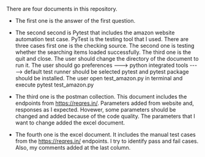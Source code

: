 There are four documents in this repository. 

- The first one is the answer of the first question.

- The second second is Pytest that includes the amazon website automation test case. PyTest is the testing tool that I used. There are three cases first one is the checking source. The second one is testing whether the searching items loaded successfully. The third one is the quit and close.
  The user should change the directory of the document to run it. 
  The user should go preferences ---> python integrated tools -----> default test runner should be selected pytest and pytest package should be installed. The user open test_amazon.py in terminal and execute pytest test_amazon.py
 
  

- The third one is the postman collection. This document includes the endpoints from https://reqres.in/. Parameters added from website and, responses as I expected. Hovewer, some parameters should be changed and added because of the code quality. The parameters that I want to change added the excel document.

- The fourth one is the excel document. It includes the manual test cases from the https://reqres.in/ endpoints. I try to identify pass and fail cases. Also, my comments added at the last column. 
